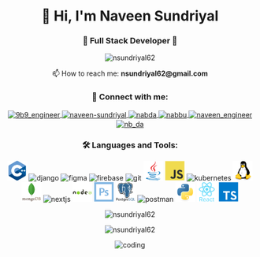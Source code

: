 <h1 align="center">👋 Hi, I'm Naveen Sundriyal</h1>
<h3 align="center">🚀 Full Stack Developer 🚀</h3>

<p align="center">
  <img src="https://komarev.com/ghpvc/?username=nsundriyal62&label=Profile%20views&color=0e75b6&style=flat" alt="nsundriyal62" />
</p>

<p align="center">
  📫 How to reach me: <strong>nsundriyal62@gmail.com</strong>
</p>

<h3 align="center">🔗 Connect with me:</h3>
<p align="center">
<a href="https://twitter.com/9b9_engineer" target="_blank">
<img align="center" src="https://raw.githubusercontent.com/rahuldkjain/github-profile-readme-generator/master/src/images/icons/Social/twitter.svg" alt="9b9_engineer" height="30" width="40" />
</a>
<a href="[https://linkedin.com/in/naveen-sundriya](https://www.linkedin.com/in/naveen-sundriyal-44a5231b8/)l" target="_blank">
<img align="center" src="https://raw.githubusercontent.com/rahuldkjain/github-profile-readme-generator/master/src/images/icons/Social/linked-in-alt.svg" alt="naveen-sundriyal" height="30" width="40" />
</a>
<a href="https://www.codechef.com/users/nabda" target="_blank">
<img align="center" src="https://cdn.jsdelivr.net/npm/simple-icons@3.1.0/icons/codechef.svg" alt="nabda" height="30" width="40" />
</a>
<a href="https://codeforces.com/profile/nabbu" target="_blank">
<img align="center" src="https://raw.githubusercontent.com/rahuldkjain/github-profile-readme-generator/master/src/images/icons/Social/codeforces.svg" alt="nabbu" height="30" width="40" />
</a>
<a href="https://www.leetcode.com/naveen_engineer" target="_blank">
<img align="center" src="https://raw.githubusercontent.com/rahuldkjain/github-profile-readme-generator/master/src/images/icons/Social/leet-code.svg" alt="naveen_engineer" height="30" width="40" />
</a>
<a href="https://discord.gg/nb_da" target="_blank">
<img align="center" src="https://raw.githubusercontent.com/rahuldkjain/github-profile-readme-generator/master/src/images/icons/Social/discord.svg" alt="nb_da" height="30" width="40" />
</a>
</p>

<h3 align="center">🛠️ Languages and Tools:</h3>
<p align="center">
<img src="https://raw.githubusercontent.com/devicons/devicon/master/icons/cplusplus/cplusplus-original.svg" alt="cplusplus" width="40" height="40"/>
<img src="https://cdn.worldvectorlogo.com/logos/django.svg" alt="django" width="40" height="40"/>
<img src="https://www.vectorlogo.zone/logos/figma/figma-icon.svg" alt="figma" width="40" height="40"/>
<img src="https://www.vectorlogo.zone/logos/firebase/firebase-icon.svg" alt="firebase" width="40" height="40"/>
<img src="https://www.vectorlogo.zone/logos/git-scm/git-scm-icon.svg" alt="git" width="40" height="40"/>
<img src="https://raw.githubusercontent.com/devicons/devicon/master/icons/java/java-original.svg" alt="java" width="40" height="40"/>
<img src="https://raw.githubusercontent.com/devicons/devicon/master/icons/javascript/javascript-original.svg" alt="javascript" width="40" height="40"/>
<img src="https://www.vectorlogo.zone/logos/kubernetes/kubernetes-icon.svg" alt="kubernetes" width="40" height="40"/>
<img src="https://raw.githubusercontent.com/devicons/devicon/master/icons/linux/linux-original.svg" alt="linux" width="40" height="40"/>
<img src="https://raw.githubusercontent.com/devicons/devicon/master/icons/mongodb/mongodb-original-wordmark.svg" alt="mongodb" width="40" height="40"/>
<img src="https://cdn.worldvectorlogo.com/logos/nextjs-2.svg" alt="nextjs" width="40" height="40"/>
<img src="https://raw.githubusercontent.com/devicons/devicon/master/icons/nodejs/nodejs-original-wordmark.svg" alt="nodejs" width="40" height="40"/>
<img src="https://raw.githubusercontent.com/devicons/devicon/master/icons/photoshop/photoshop-line.svg" alt="photoshop" width="40" height="40"/>
<img src="https://raw.githubusercontent.com/devicons/devicon/master/icons/postgresql/postgresql-original-wordmark.svg" alt="postgresql" width="40" height="40"/>
<img src="https://www.vectorlogo.zone/logos/getpostman/getpostman-icon.svg" alt="postman" width="40" height="40"/>
<img src="https://raw.githubusercontent.com/devicons/devicon/master/icons/python/python-original.svg" alt="python" width="40" height="40"/>
<img src="https://raw.githubusercontent.com/devicons/devicon/master/icons/react/react-original-wordmark.svg" alt="react" width="40" height="40"/>
<img src="https://raw.githubusercontent.com/devicons/devicon/master/icons/typescript/typescript-original.svg" alt="typescript" width="40" height="40"/>
</p>

<p align="center">
  <img src="https://github-readme-stats.vercel.app/api?username=nsundriyal62&show_icons=true&locale=en" alt="nsundriyal62" />
</p>

<p align="center">
  <img src="https://github-readme-streak-stats.herokuapp.com/?user=nsundriyal62&" alt="nsundriyal62" />
</p>

<p align="center">
  <img src="https://media.giphy.com/media/FoVzfcqCDSb7zCynOp/giphy.gif" alt="coding" width="720" height="480" />
</p>
